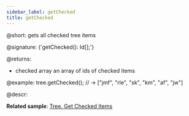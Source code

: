 ```yaml
---
sidebar_label: getChecked
title: getChecked
---          
```


@short: gets all checked tree items

@signature: {'getChecked(): Id[];'}

@returns:
- checked	array		an array of ids of checked items

@example:
tree.getChecked(); // -> ["jmf", "rle", "sk", "km", "af", "jw"]

@descr:

**Related sample**: [Tree. Get Checked Items](https://snippet.dhtmlx.com/cz7xypgz)

[comment]: # (@related: tree/work_with_tree.md#working-with-checkboxes)

[comment]: # (@relatedapi: tree/api/tree_checkitem_method.md tree/api/tree_uncheckitemnew_method.md)
